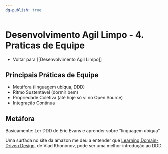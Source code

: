 ```yaml
---
dg-publish: true
---
```

# Desenvolvimento Agil Limpo - 4. Praticas de Equipe

- Voltar para [[Desenvolvimento Agil Limpo]]


## Principais Práticas de Equipe

- Metáfora (linguagem ubíqua, DDD)
- Ritmo Sustentável (dormir bem)
- Propriedade Coletiva (até hoje só vi no Open Source)
- Integração Contínua


## Metáfora

Basicamente: Ler DDD de Eric Evans e aprender sobre "linguagem ubíqua"

Uma surfada no site da amazon me deu a entender que [Learning Domain-Driven Design](https://www.amazon.com.br/Learning-Domain-Driven-Design-English-Khononov-ebook/dp/B09J2CMJZY/), de Vlad Khononov, pode ser uma melhor introdução ao DDD.

